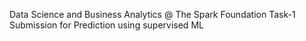 Data Science and Business Analytics  @ The Spark Foundation 
Task-1 Submission for Prediction using supervised ML
